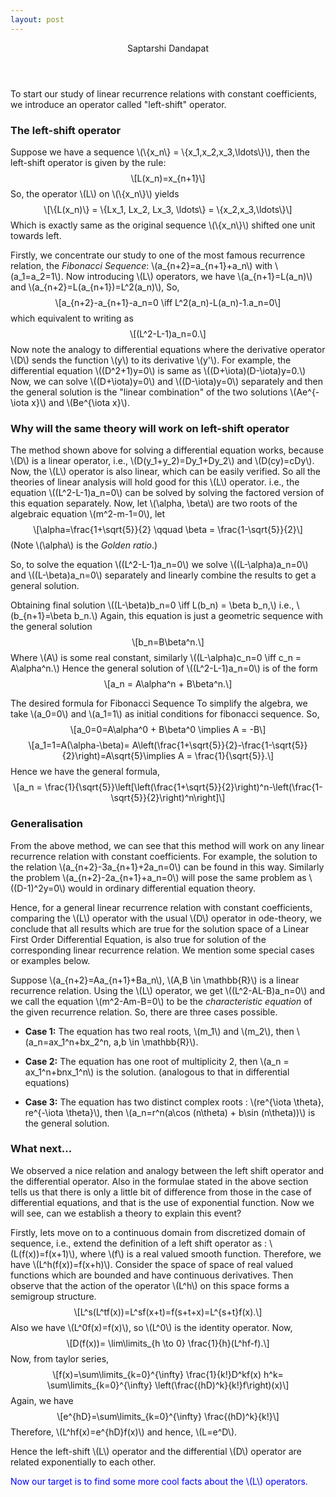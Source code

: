 ```yaml
---
layout: post
---
```

<html xmlns="http://www.w3.org/1999/xhtml" lang="" xml:lang="">
<head>
  <meta charset="utf-8" />
  <meta name="generator" content="pandoc" />
  <meta name="viewport" content="width=device-width, initial-scale=1.0, user-scalable=yes" />
  <meta name="author" content="Saptarshi Dandapat" />
  <title>On some explanation and intuition behind characteristic equation for finding general term of a linear recurrence relation with constant coefficients</title>
  <style type="text/css">
      code{white-space: pre-wrap;}
      span.smallcaps{font-variant: small-caps;}
      span.underline{text-decoration: underline;}
      div.column{display: inline-block; vertical-align: top; width: 50%;}
  </style>
  <script src="/usr/share/javascript/mathjax/MathJax.js?config=TeX-AMS_CHTML-full" type="text/javascript"></script>
</head>
<body>
<header id="title-block-header">
<p class="author">Saptarshi Dandapat</p>
</header>
<p>To start our study of linear recurrence relations with constant coefficients, we introduce an operator called "left-shift" operator.</p>
<p><span><h3>The left-shift operator</h3></span> Suppose we have a sequence <span class="math inline">\(\{x_n\} = \{x_1,x_2,x_3,\ldots\}\)</span>, then the left-shift operator is given by the rule: <span class="math display">\[L(x_n)=x_{n+1}\]</span>So, the operator <span class="math inline">\(L\)</span> on <span class="math inline">\(\{x_n\}\)</span> yields <span class="math display">\[\{L(x_n)\} = \{Lx_1, Lx_2, Lx_3, \ldots\} = \{x_2,x_3,\ldots\}\]</span>Which is exactly same as the original sequence <span class="math inline">\(\{x_n\}\)</span> shifted one unit towards left.</p>
<p>Firstly, we concentrate our study to one of the most famous recurrence relation, the <em>Fibonacci Sequence</em>: <span class="math inline">\(a_{n+2}=a_{n+1}+a_n\)</span> with <span class="math inline">\(a_1=a_2=1\)</span>. Now introducing <span class="math inline">\(L\)</span> operators, we have <span class="math inline">\(a_{n+1}=L(a_n)\)</span> and <span class="math inline">\(a_{n+2}=L(a_{n+1})=L^2(a_n)\)</span>, So, <span class="math display">\[a_{n+2}-a_{n+1}-a_n=0 \iff L^2(a_n)-L(a_n)-1.a_n=0\]</span>which equivalent to writing as <span class="math display">\[(L^2-L-1)a_n=0.\]</span> Now note the analogy to differential equations where the derivative operator <span class="math inline">\(D\)</span> sends the function <span class="math inline">\(y\)</span> to its derivative <span class="math inline">\(y&#39;\)</span>. For example, the differential equation <span class="math inline">\((D^2+1)y=0\)</span> is same as <span class="math inline">\((D+\iota)(D-\iota)y=0.\)</span> Now, we can solve <span class="math inline">\((D+\iota)y=0\)</span> and <span class="math inline">\((D-\iota)y=0\)</span> separately and then the general solution is the "linear combination" of the two solutions <span class="math inline">\(Ae^{-\iota x}\)</span> and <span class="math inline">\(Be^{\iota x}\)</span>.</p>
<p><span><h3>Why will the same theory will work on left-shift operator</h3></span> The method shown above for solving a differential equation works, because <span class="math inline">\(D\)</span> is a linear operator, i.e., <span class="math inline">\(D(y_1+y_2)=Dy_1+Dy_2\)</span> and <span class="math inline">\(D(cy)=cDy\)</span>. Now, the <span class="math inline">\(L\)</span> operator is also linear, which can be easily verified. So all the theories of linear analysis will hold good for this <span class="math inline">\(L\)</span> operator. i.e., the equation <span class="math inline">\((L^2-L-1)a_n=0\)</span> can be solved by solving the factored version of this equation separately. Now, let <span class="math inline">\(\alpha, \beta\)</span> are two roots of the algebraic equation <span class="math inline">\(m^2-m-1=0\)</span>, let <span class="math display">\[\alpha=\frac{1+\sqrt{5}}{2} \qquad \beta = \frac{1-\sqrt{5}}{2}\]</span>(Note <span class="math inline">\(\alpha\)</span> is the <em>Golden ratio</em>.)</p>
<p>So, to solve the equation <span class="math inline">\((L^2-L-1)a_n=0\)</span> we solve <span class="math inline">\((L-\alpha)a_n=0\)</span> and <span class="math inline">\((L-\beta)a_n=0\)</span> separately and linearly combine the results to get a general solution.</p>
<p><span>Obtaining final solution</span> <span class="math inline">\((L-\beta)b_n=0 \iff L(b_n) = \beta b_n,\)</span> i.e., <span class="math inline">\(b_{n+1}=\beta b_n.\)</span> Again, this equation is just a geometric sequence with the general solution <span class="math display">\[b_n=B\beta^n.\]</span>Where <span class="math inline">\(A\)</span> is some real constant, similarly <span class="math inline">\((L-\alpha)c_n=0 \iff c_n = A\alpha^n.\)</span> Hence the general solution of <span class="math inline">\((L^2-L-1)a_n=0\)</span> is of the form <span class="math display">\[a_n = A\alpha^n + B\beta^n.\]</span></p>
<p><span>The desired formula for Fibonacci Sequence</span> To simplify the algebra, we take <span class="math inline">\(a_0=0\)</span> and <span class="math inline">\(a_1=1\)</span> as initial conditions for fibonacci sequence. So, <span class="math display">\[a_0=0=A\alpha^0 + B\beta^0 \implies A = -B\]</span> <span class="math display">\[a_1=1=A(\alpha-\beta)= A\left(\frac{1+\sqrt{5}}{2}-\frac{1-\sqrt{5}}{2}\right)=A\sqrt{5}\implies A = \frac{1}{\sqrt{5}}.\]</span>Hence we have the general formula, <span class="math display">\[a_n = \frac{1}{\sqrt{5}}\left[\left(\frac{1+\sqrt{5}}{2}\right)^n-\left(\frac{1-\sqrt{5}}{2}\right)^n\right]\]</span></p>
<p><span><h3>Generalisation</h3></span> From the above method, we can see that this method will work on any linear recurrence relation with constant coefficients. For example, the solution to the relation <span class="math inline">\(a_{n+2}-3a_{n+1}+2a_n=0\)</span> can be found in this way. Similarly the problem <span class="math inline">\(a_{n+2}-2a_{n+1}+a_n=0\)</span> will pose the same problem as <span class="math inline">\((D-1)^2y=0\)</span> would in ordinary differential equation theory.</p>
<p>Hence, for a general linear recurrence relation with constant coefficients, comparing the <span class="math inline">\(L\)</span> operator with the usual <span class="math inline">\(D\)</span> operator in ode-theory, we conclude that all results which are true for the solution space of a Linear First Order Differential Equation, is also true for solution of the corresponding linear recurrence relation. We mention some special cases or examples below.</p>
<p>Suppose <span class="math inline">\(a_{n+2}=Aa_{n+1}+Ba_n\)</span>, <span class="math inline">\(A,B \in \mathbb{R}\)</span> is a linear recurrence relation. Using the <span class="math inline">\(L\)</span> operator, we get <span class="math inline">\((L^2-AL-B)a_n=0\)</span> and we call the equation <span class="math inline">\(m^2-Am-B=0\)</span> to be the <em>characteristic equation</em> of the given recurrence relation. So, there are three cases possible.</p>
<ul>
<li><p><strong>Case 1:</strong> The equation has two real roots, <span class="math inline">\(m_1\)</span> and <span class="math inline">\(m_2\)</span>, then <span class="math inline">\(a_n=ax_1^n+bx_2^n, a,b \in \mathbb{R}\)</span>.</p></li>
<li><p><strong>Case 2:</strong> The equation has one root of multiplicity 2, then <span class="math inline">\(a_n = ax_1^n+bnx_1^n\)</span> is the solution. (analogous to that in differential equations)</p></li>
<li><p><strong>Case 3:</strong> The equation has two distinct complex roots : <span class="math inline">\(re^{\iota \theta}, re^{-\iota \theta}\)</span>, then <span class="math inline">\(a_n=r^n(a\cos (n\theta) + b\sin (n\theta))\)</span> is the general solution.</p></li>
</ul>
<p><span><h3>What next...</h3></span> We observed a nice relation and analogy between the left shift operator and the differential operator. Also in the formulae stated in the above section tells us that there is only a little bit of difference from those in the case of differential equations, and that is the use of exponential function. Now we will see, can we establish a theory to explain this event?</p>
<p>Firstly, lets move on to a continuous domain from discretized domain of sequence, i.e., extend the definition of a left shift operator as : <span class="math inline">\(L(f(x))=f(x+1)\)</span>, where <span class="math inline">\(f\)</span> is a real valued smooth function. Therefore, we have <span class="math inline">\(L^h(f(x))=f(x+h)\)</span>. Consider the space of space of real valued functions which are bounded and have continuous derivatives. Then observe that the action of the operator <span class="math inline">\(L^h\)</span> on this space forms a semigroup structure. <span class="math display">\[L^s(L^tf(x))=L^sf(x+t)=f(s+t+x)=L^{s+t}f(x).\]</span>Also we have <span class="math inline">\(L^0f(x)=f(x)\)</span>, so <span class="math inline">\(L^0\)</span> is the identity operator. Now, <span class="math display">\[D(f(x))= \lim\limits_{h \to 0} \frac{1}{h}(L^hf-f).\]</span>Now, from taylor series, <span class="math display">\[f(x)=\sum\limits_{k=0}^{\infty} \frac{1}{k!}D^kf(x) h^k= \sum\limits_{k=0}^{\infty} \left(\frac{(hD)^k}{k!}f\right)(x)\]</span>Again, we have <span class="math display">\[e^{hD}=\sum\limits_{k=0}^{\infty} \frac{(hD)^k}{k!}\]</span>Therefore, <span class="math inline">\(L^hf(x)=e^{hD}f(x)\)</span> and hence, <span class="math inline">\(L=e^D\)</span>.</p>
<p>Hence the left-shift <span class="math inline">\(L\)</span> operator and the differential <span class="math inline">\(D\)</span> operator are related exponentially to each other.</p>
<p><span style="color: blue">Now our target is to find some more cool facts about the <span class="math inline">\(L\)</span> operators.</span></p>
</body>
</html>
